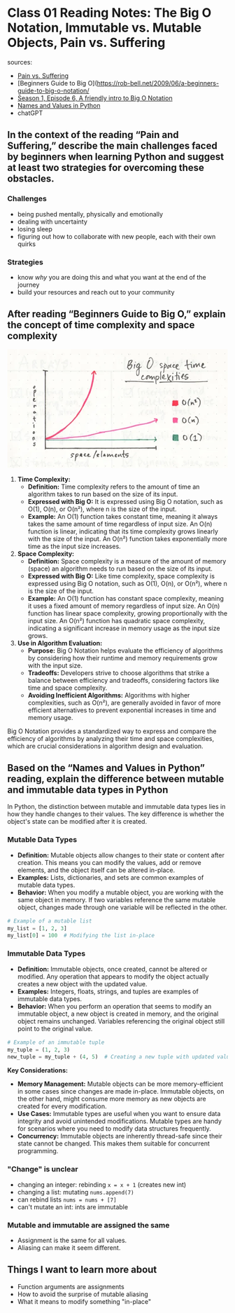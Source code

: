 # Class 01 Reading Notes: The Big O Notation, Immutable vs. Mutable Objects, Pain vs. Suffering

sources:

- [Pain vs. Suffering](https://codefellows.github.io/code-401-python-guide/curriculum/class-01/notes/pain_suffering)
- [Beginners Guide to Big O](https://rob-bell.net/2009/06/a-beginners-guide-to-big-o-notation/
- [Season 1, Episode 6, A friendly intro to Big O Notation](https://www.codenewbie.org/basecs/8)
- [Names and Values in Python](https://www.youtube.com/watch?v=_AEJHKGk9ns)
- chatGPT

## In the context of the reading “Pain and Suffering,” describe the main challenges faced by beginners when learning Python and suggest at least two strategies for overcoming these obstacles.

### Challenges

- being pushed mentally, physically and emotionally
- dealing with uncertainty
- losing sleep
- figuring out how to collaborate with new people, each with their own quirks

### Strategies

- know *why* you are doing this and what you want at the end of the journey
- build your resources and reach out to your community

## After reading “Beginners Guide to Big O,” explain the concept of time complexity and space complexity

![Big O](img/big_O.png)

1. **Time Complexity:**
    - **Definition:** Time complexity refers to the amount of time an algorithm takes to run based on the size of its input.
    - **Expressed with Big O:** It is expressed using Big O notation, such as O(1), O(n), or O(n²), where n is the size of the input.
    - **Example:** An O(1) function takes constant time, meaning it always takes the same amount of time regardless of input size. An O(n) function is linear, indicating that its time complexity grows linearly with the size of the input. An O(n²) function takes exponentially more time as the input size increases.
2. **Space Complexity:**
    - **Definition:** Space complexity is a measure of the amount of memory (space) an algorithm needs to run based on the size of its input.
    - **Expressed with Big O:** Like time complexity, space complexity is expressed using Big O notation, such as O(1), O(n), or O(n²), where n is the size of the input.
    - **Example:** An O(1) function has constant space complexity, meaning it uses a fixed amount of memory regardless of input size. An O(n) function has linear space complexity, growing proportionally with the input size. An O(n²) function has quadratic space complexity, indicating a significant increase in memory usage as the input size grows.
3. **Use in Algorithm Evaluation:**
    - **Purpose:** Big O Notation helps evaluate the efficiency of algorithms by considering how their runtime and memory requirements grow with the input size.
    - **Tradeoffs:** Developers strive to choose algorithms that strike a balance between efficiency and tradeoffs, considering factors like time and space complexity.
    - **Avoiding Inefficient Algorithms:** Algorithms with higher complexities, such as O(n²), are generally avoided in favor of more efficient alternatives to prevent exponential increases in time and memory usage.

Big O Notation provides a standardized way to express and compare the efficiency of algorithms by analyzing their time and space complexities, which are crucial considerations in algorithm design and evaluation.

## Based on the “Names and Values in Python” reading, explain the difference between mutable and immutable data types in Python

In Python, the distinction between mutable and immutable data types lies in how they handle changes to their values. The key difference is whether the object's state can be modified after it is created.

### Mutable Data Types

- **Definition:** Mutable objects allow changes to their state or content after creation. This means you can modify the values, add or remove elements, and the object itself can be altered in-place.
- **Examples:** Lists, dictionaries, and sets are common examples of mutable data types.
- **Behavior:** When you modify a mutable object, you are working with the same object in memory. If two variables reference the same mutable object, changes made through one variable will be reflected in the other.

```python
# Example of a mutable list
my_list = [1, 2, 3]
my_list[0] = 100  # Modifying the list in-place
```

### Immutable Data Types

- **Definition:** Immutable objects, once created, cannot be altered or modified. Any operation that appears to modify the object actually creates a new object with the updated value.
- **Examples:** Integers, floats, strings, and tuples are examples of immutable data types.
- **Behavior:** When you perform an operation that seems to modify an immutable object, a new object is created in memory, and the original object remains unchanged. Variables referencing the original object still point to the original value.

```python
# Example of an immutable tuple
my_tuple = (1, 2, 3)
new_tuple = my_tuple + (4, 5)  # Creating a new tuple with updated values
```

**Key Considerations:**

- **Memory Management:** Mutable objects can be more memory-efficient in some cases since changes are made in-place. Immutable objects, on the other hand, might consume more memory as new objects are created for every modification.
- **Use Cases:** Immutable types are useful when you want to ensure data integrity and avoid unintended modifications. Mutable types are handy for scenarios where you need to modify data structures frequently.
- **Concurrency:** Immutable objects are inherently thread-safe since their state cannot be changed. This makes them suitable for concurrent programming.

### "Change" is unclear

- changing an integer: rebinding `x = x + 1` (creates new int)
- changing a list: mutating `nums.append(7)`
- can rebind lists `nums = nums + [7]`
- can't mutate an int: ints are immutable

### Mutable and immutable are assigned the same

- Assignment is the same for all values.
- Aliasing can make it seem different.

## Things I want to learn more about

- Function arguments are assignments
- How to avoid the surprise of mutable aliasing
- What it means to modify something "in-place"
